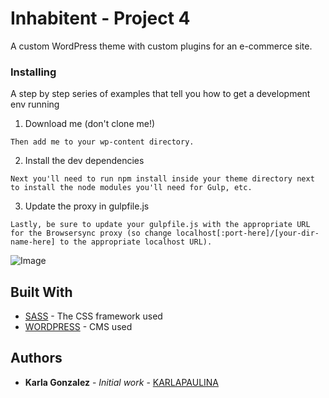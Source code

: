 # Inhabitent - Project 4

A custom WordPress theme with custom plugins for an e-commerce site.

### Installing

A step by step series of examples that tell you how to get a development env running

1. Download me (don't clone me!)

```
Then add me to your wp-content directory.
```

2. Install the dev dependencies

```
Next you'll need to run npm install inside your theme directory next to install the node modules you'll need for Gulp, etc.
```

3. Update the proxy in gulpfile.js

```
Lastly, be sure to update your gulpfile.js with the appropriate URL for the Browsersync proxy (so change localhost[:port-here]/[your-dir-name-here] to the appropriate localhost URL).
```

![Image](/assets/images/inhabitent-screenshot.png)


## Built With

* [SASS](https://sass-lang.com/) - The CSS framework used
* [WORDPRESS](https://developer.wordpress.org/) - CMS used

## Authors

* **Karla Gonzalez** - *Initial work* - [KARLAPAULINA](https://github.com/karlapaulina)
